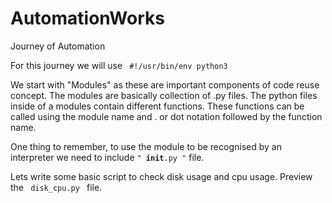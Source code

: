 # AutomationWorks
Journey of Automation

For this journey we will use <code> #!/usr/bin/env python3 </code>

We start with "Modules" as these are important components of code reuse concept. The modules are basically collection of .py files. The python files inside of a modules contain different functions. These functions can be called using the module name and . or dot notation followed by the function name.

One thing to remember, to use the module to be recognised by an interpreter we need to include <code>" __init__.py "</code> file. 

Lets write some basic script to check disk usage and cpu usage. Preview the <code> disk_cpu.py </code> file.
